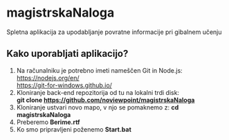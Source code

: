 # magistrskaNaloga
Spletna aplikacija za upodabljanje povratne informacije pri gibalnem učenju

## Kako uporabljati aplikacijo?

1. Na računalniku je potrebno imeti nameščen Git in Node.js: <br />
https://nodejs.org/en/ <br />
https://git-for-windows.github.io/
2. Kloniranje back-end repozitorija od tu na lokalni trdi disk: <br />
**git clone https://github.com/noviewpoint/magistrskaNaloga**
3. Kloniranje ustvari novo mapo, v njo se pomaknemo z: **cd magistrskaNaloga**
4. Preberemo **Berime.rtf**
5. Ko smo pripravljeni poženemo **Start.bat**